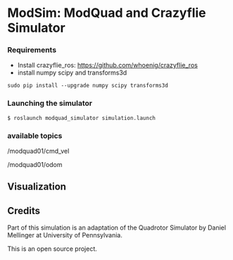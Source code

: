 # ModSim: ModQuad and Crazyflie Simulator

### Requirements
* Install crazyflie_ros: https://github.com/whoenig/crazyflie_ros
* install numpy scipy and transforms3d
```
sudo pip install --upgrade numpy scipy transforms3d
```


### Launching the simulator
```
$ roslaunch modquad_simulator simulation.launch
```




### available topics

/modquad01/cmd_vel


/modquad01/odom



## Visualization


## Credits
Part of this simulation is an adaptation of the Quadrotor Simulator by Daniel Mellinger at University of Pennsylvania.

This is an open source project.